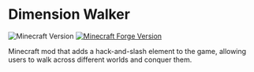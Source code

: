 # Dimension Walker
![Minecraft Version](https://img.shields.io/badge/Minecraft%20Version-1.18.2-green)
[![Minecraft Forge Version](https://img.shields.io/badge/Minecraft%20Forge%20Version-40.1.0-blue)](https://files.minecraftforge.net/net/minecraftforge/forge/index_1.18.2.html)

Minecraft mod that adds a hack-and-slash element to the game, allowing users to walk across different worlds and conquer them.
